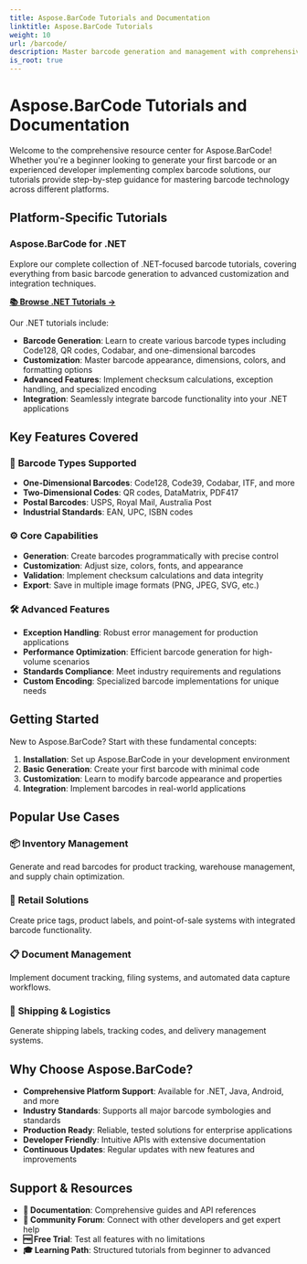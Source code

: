 ```yaml
---
title: Aspose.BarCode Tutorials and Documentation
linktitle: Aspose.BarCode Tutorials
weight: 10
url: /barcode/
description: Master barcode generation and management with comprehensive Aspose.BarCode tutorials. Learn to create, customize, and integrate barcodes across different platforms.
is_root: true
---
```


# Aspose.BarCode Tutorials and Documentation

Welcome to the comprehensive resource center for Aspose.BarCode! Whether you're a beginner looking to generate your first barcode or an experienced developer implementing complex barcode solutions, our tutorials provide step-by-step guidance for mastering barcode technology across different platforms.

## Platform-Specific Tutorials

### Aspose.BarCode for .NET
Explore our complete collection of .NET-focused barcode tutorials, covering everything from basic barcode generation to advanced customization and integration techniques.

**[📚 Browse .NET Tutorials →](/barcode/net/)**

Our .NET tutorials include:
- **Barcode Generation**: Learn to create various barcode types including Code128, QR codes, Codabar, and one-dimensional barcodes
- **Customization**: Master barcode appearance, dimensions, colors, and formatting options
- **Advanced Features**: Implement checksum calculations, exception handling, and specialized encoding
- **Integration**: Seamlessly integrate barcode functionality into your .NET applications

## Key Features Covered

### 🎯 **Barcode Types Supported**
- **One-Dimensional Barcodes**: Code128, Code39, Codabar, ITF, and more
- **Two-Dimensional Codes**: QR codes, DataMatrix, PDF417
- **Postal Barcodes**: USPS, Royal Mail, Australia Post
- **Industrial Standards**: EAN, UPC, ISBN codes

### ⚙️ **Core Capabilities**
- **Generation**: Create barcodes programmatically with precise control
- **Customization**: Adjust size, colors, fonts, and appearance
- **Validation**: Implement checksum calculations and data integrity
- **Export**: Save in multiple image formats (PNG, JPEG, SVG, etc.)

### 🛠️ **Advanced Features**
- **Exception Handling**: Robust error management for production applications
- **Performance Optimization**: Efficient barcode generation for high-volume scenarios
- **Standards Compliance**: Meet industry requirements and regulations
- **Custom Encoding**: Specialized barcode implementations for unique needs

## Getting Started

New to Aspose.BarCode? Start with these fundamental concepts:

1. **Installation**: Set up Aspose.BarCode in your development environment
2. **Basic Generation**: Create your first barcode with minimal code
3. **Customization**: Learn to modify barcode appearance and properties
4. **Integration**: Implement barcodes in real-world applications

## Popular Use Cases

### 📦 **Inventory Management**
Generate and read barcodes for product tracking, warehouse management, and supply chain optimization.

### 🏪 **Retail Solutions**
Create price tags, product labels, and point-of-sale systems with integrated barcode functionality.

### 📋 **Document Management**
Implement document tracking, filing systems, and automated data capture workflows.

### 🚚 **Shipping & Logistics**
Generate shipping labels, tracking codes, and delivery management systems.

## Why Choose Aspose.BarCode?

- **Comprehensive Platform Support**: Available for .NET, Java, Android, and more
- **Industry Standards**: Supports all major barcode symbologies and standards
- **Production Ready**: Reliable, tested solutions for enterprise applications
- **Developer Friendly**: Intuitive APIs with extensive documentation
- **Continuous Updates**: Regular updates with new features and improvements

## Support & Resources

- **📖 Documentation**: Comprehensive guides and API references
- **💬 Community Forum**: Connect with other developers and get expert help
- **🆓 Free Trial**: Test all features with no limitations
- **🎓 Learning Path**: Structured tutorials from beginner to advanced
